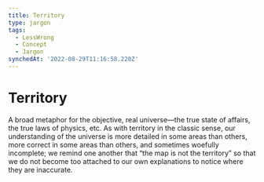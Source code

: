 ```yaml
---
title: Territory
type: jargon
tags:
  - LessWrong
  - Concept
  - Jargon
synchedAt: '2022-08-29T11:16:58.220Z'
---
```

# Territory



A broad metaphor for the objective, real universe—the true state of affairs, the true laws of physics, etc. As with territory in the classic sense, our understanding of the universe is more detailed in some areas than others, more correct in some areas than others, and sometimes woefully incomplete; we remind one another that “the map is not the territory” so that we do not become too attached to our own explanations to notice where they are inaccurate.  
 